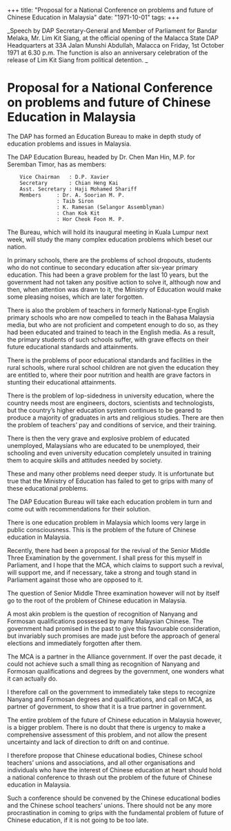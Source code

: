 +++ 
title: "Proposal for a National Conference on problems and future of Chinese Education in Malaysia"
date: "1971-10-01"
tags:
+++

_Speech by DAP Secretary-General and Member of Parliament for Bandar Melaka, Mr. Lim Kit Siang, at the official opening of the Malacca State DAP Headquarters at 33A Jalan Munshi Abdullah, Malacca on Friday, 1st October 1971 at 6.30 p.m. The function is also an anniversary celebration of the release of Lim Kit Siang from political detention.
_
# Proposal for a National Conference on problems and future of Chinese Education in Malaysia

The DAP has formed an Education Bureau to make in depth study of education problems and issues in Malaysia.

The DAP Education Bureau, headed by Dr. Chen Man Hin, M.P. for Seremban Timor, has as members:</u>

		Vice Chairman	: D.P. Xavier
		Secretary		: Chian Heng Kai
		Asst. Secretary	: Haji Mohamed Shariff
		Members		: Dr. A. Soorian M. P.
					: Taib Siron 
					: K. Ramesan (Selangor Assemblyman)
					: Chan Kok Kit
					: Hor Cheok Foon M. P.

The Bureau, which will hold its inaugural meeting in Kuala Lumpur next week, will study the many complex education problems which beset our nation.

In primary schools, there are the problems of school dropouts, students who do not continue to secondary education after six-year primary education. This had been a grave problem for the last 10 years, but the government had not taken any positive action to solve it, although now and then, when attention was drawn to it, the Ministry of Education would make some pleasing noises, which are later forgotten.

There is also the problem of teachers in formerly National-type English primary schools who are now compelled to teach in the Bahasa Malaysia media, but who are not proficient and competent enough to do so, as they had been educated and trained to teach in the English media. As a result, the primary students of such schools suffer, with grave effects on their future educational standards and attainments.

There is the problems of poor educational standards and facilities in the rural schools, where rural school children are not given the education they are entitled to, where their poor nutrition and health are grave factors in stunting their educational attainments.

There is the problem of lop-sidedness in university education, where the country needs most are engineers, doctors, scientists and technologists, but the country’s higher education system continues to be geared to produce a majority of graduates in arts and religious studies.
There are then the problem of teachers’ pay and conditions of service, and their training.

There is then the very grave and explosive problem of educated unemployed, Malaysians who are educated to be unemployed, their schooling and even university education completely unsuited in training them to acquire skills and attitudes needed by society.

These and many other problems need deeper study. It is unfortunate but true that the Ministry of Education has failed to get to grips with many of these educational problems.

The DAP Education Bureau will take each education problem in turn and come out with recommendations for their solution.

There is one education problem in Malaysia which looms very large in public consciousness. This is the problem of the future of Chinese education in Malaysia.

Recently, there had been a proposal for the revival of the Senior Middle Three Examination by the government. I shall press for this myself in Parliament, and I hope that the MCA, which claims to support such a revival, will support me, and if necessary, take a strong and tough stand in 
Parliament against those who are opposed to it.

The question of Senior Middle Three examination however will not by itself go to the root of the problem of Chinese education in Malaysia.

A most akin problem is the question of recognition of Nanyang and Formosan qualifications possessed by many Malaysian Chinese. The government had promised in the past to give this favourable consideration, but invariably such promises are made just before the approach of general elections and immediately forgotten after them.

The MCA is a partner in the Alliance government. If over the past decade, it could not achieve such a small thing as recognition of Nanyang and Formosan qualifications and degrees by the government, one wonders what it can actually do.

I therefore call on the government to immediately take steps to recognize Nanyang and Formosan degrees and qualifications, and call on MCA, as partner of government, to show that it is a true partner in government.

The entire problem of the future of Chinese education in Malaysia however, is a bigger problem. There is no doubt that there is urgency to make a comprehensive assessment of this problem, and not allow the present uncertainty and lack of direction to drift on and continue.

I therefore propose that Chinese educational bodies, Chinese school teachers’ unions and associations, and all other organisations and individuals who have the interest of Chinese education at heart should hold a national conference to thrash out the problem of the future of Chinese education in Malaysia.

Such a conference should be convened by the Chinese educational bodies and the Chinese school teachers’ unions. There should not be any more procrastination in coming to grips with the fundamental problem of future of Chinese education, if it is not going to be too late.
 

